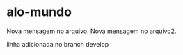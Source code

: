 

# alo-mundo
Nova mensagem no arquivo.
Nova mensagem no arquivo2.

linha adicionada no branch develop
